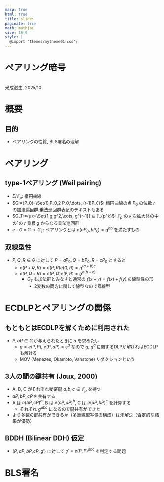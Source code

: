 ```yaml
---
marp: true
html: true
title: slides
paginate: true
math: mathjax
size: 16:9
style: |
  @import "themes/mytheme01.css";
---
```

<!--
headingDivider: 1
-->
<!--
_class: title
-->
# ペアリング暗号
<br>
光成滋生, 2025/10
<br>

# 概要
## 目的
- ペアリングの性質, BLS署名の理解

# ペアリング
## type-1ペアリング (Weil pairing)
- $E/𝔽_p$: 楕円曲線
- $G:=⟨P_0⟩=\Set{0,P_0,2 P_0,\dots, (r-1)P_0}$: 楕円曲線の点 $P_0$ の位数 $r$ の加法巡回群
乗法巡回群表記のテキストもある
- $G_T:=⟨μ⟩:=\Set{1,g,g^2,\dots, g^{r-1}} ⊆ 𝔽_{p^k}$:
$𝔽_p$ の $k$ 次拡大体の中の1の $r$ 乗根 $g$ からなる乗法巡回群
- $e:G × G → G_T$: ペアリングとは $e(a P_0, b P_0) = g^{ab}$ を満たすもの
## 双線型性
- $P, Q, R ∈ G$ に対して $P = a P_0, Q = b P_0, R = c P_0$ とすると
  - $e(P+Q, R) = e(P,R) e(Q,R) = g^{(a+b)c}$
  - $e(P, Q+R) = e(P,Q) e(P,R) = g^{a(b+c)}$
    - $G_T$ も加法群とみなすと通常の $f(x+y)=f(x)+f(y)$ の線型性の形
      - 2変数の両方に関して線型なので双線型

# ECDLPとペアリングの関係
## もともとはECDLPを解くために利用された
- $P, aP ∈ G$ が与えられたときに $a$ を求めたい
  - $g=e(P, P)$, $e(P, aP)=g^a$ なので $g$, $g^a$ に関するDLPが解ければECDLPも解ける
  - MOV (Menezes, Okamoto, Vanstone) リダクションという
## 3人の間の鍵共有 (Joux, 2000)
- A, B, C がそれぞれ秘密鍵 $a, b, c ∈ 𝔽_p$ を持つ
- $aP, bP, cP$ を共有する
- A は $e(bP, cP)^a$, B は $e(cP, aP)^b$, C は $e(aP, bP)^c$ を計算する
  - それぞれ $g^{abc}$ になるので鍵共有ができた
- より多数の鍵共有ができるか（多重線型写像の構成）は未解決（否定的な結果が優勢）
## BDDH (Bilinear DDH) 仮定
- $(P, aP, bP, cP, g')$ に対して $g' = e(P, P)^{abc}$ を判定する問題

# BLS署名
## 